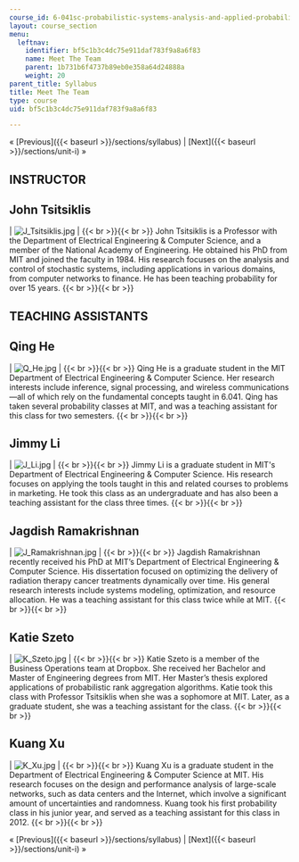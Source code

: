 ```yaml
---
course_id: 6-041sc-probabilistic-systems-analysis-and-applied-probability-fall-2013
layout: course_section
menu:
  leftnav:
    identifier: bf5c1b3c4dc75e911daf783f9a8a6f83
    name: Meet The Team
    parent: 1b731b6f4737b89eb0e358a64d24888a
    weight: 20
parent_title: Syllabus
title: Meet The Team
type: course
uid: bf5c1b3c4dc75e911daf783f9a8a6f83

---
```


« [Previous]({{< baseurl >}}/sections/syllabus) | [Next]({{< baseurl >}}/sections/unit-i) »

INSTRUCTOR
----------

John Tsitsiklis
---------------

| ![J_Tsitsiklis.jpg](/coursemedia/6-041sc-probabilistic-systems-analysis-and-applied-probability-fall-2013/03d764a784399a004771c269470981ad_J_Tsitsiklis.jpg) |  {{< br >}}{{< br >}} John Tsitsiklis is a Professor with the Department of Electrical Engineering & Computer Science, and a member of the National Academy of Engineering. He obtained his PhD from MIT and joined the faculty in 1984. His research focuses on the analysis and control of stochastic systems, including applications in various domains, from computer networks to finance. He has been teaching probability for over 15 years. {{< br >}}{{< br >}}  

  
TEACHING ASSISTANTS
----------------------

Qing He
-------

| ![Q_He.jpg](/coursemedia/6-041sc-probabilistic-systems-analysis-and-applied-probability-fall-2013/c4d262b3e697ee781dce92be02e4d254_Q_He.jpg) |  {{< br >}}{{< br >}} Qing He is a graduate student in the MIT Department of Electrical Engineering & Computer Science. Her research interests include inference, signal processing, and wireless communications—all of which rely on the fundamental concepts taught in 6.041. Qing has taken several probability classes at MIT, and was a teaching assistant for this class for two semesters. {{< br >}}{{< br >}}  

Jimmy Li
--------

| ![J_Li.jpg](/coursemedia/6-041sc-probabilistic-systems-analysis-and-applied-probability-fall-2013/ce4c56d1835a998ea1d445e80ed1a45c_J_Li.jpg) |  {{< br >}}{{< br >}} Jimmy Li is a graduate student in MIT's Department of Electrical Engineering & Computer Science. His research focuses on applying the tools taught in this and related courses to problems in marketing. He took this class as an undergraduate and has also been a teaching assistant for the class three times. {{< br >}}{{< br >}}  

Jagdish Ramakrishnan
--------------------

| ![J_Ramakrishnan.jpg](/coursemedia/6-041sc-probabilistic-systems-analysis-and-applied-probability-fall-2013/21c3764a14966a2a135860e8375d9f7f_J_Ramakrishnan.jpg) |  {{< br >}}{{< br >}} Jagdish Ramakrishnan recently received his PhD at MIT’s Department of Electrical Engineering & Computer Science. His dissertation focused on optimizing the delivery of radiation therapy cancer treatments dynamically over time. His general research interests include systems modeling, optimization, and resource allocation. He was a teaching assistant for this class twice while at MIT. {{< br >}}{{< br >}}  

Katie Szeto
-----------

| ![K_Szeto.jpg](/coursemedia/6-041sc-probabilistic-systems-analysis-and-applied-probability-fall-2013/8e740886f7ea79ddd37097b1f8fd7a8d_K_Szeto.jpg) |  {{< br >}}{{< br >}} Katie Szeto is a member of the Business Operations team at Dropbox. She received her Bachelor and Master of Engineering degrees from MIT. Her Master’s thesis explored applications of probabilistic rank aggregation algorithms. Katie took this class with Professor Tsitsiklis when she was a sophomore at MIT. Later, as a graduate student, she was a teaching assistant for the class. {{< br >}}{{< br >}}  

Kuang Xu
--------

| ![K_Xu.jpg](/coursemedia/6-041sc-probabilistic-systems-analysis-and-applied-probability-fall-2013/b70e841412dab7407669d48a7b7fb95a_K_Xu.jpg) |  {{< br >}}{{< br >}} Kuang Xu is a graduate student in the Department of Electrical Engineering & Computer Science at MIT. His research focuses on the design and performance analysis of large-scale networks, such as data centers and the Internet, which involve a significant amount of uncertainties and randomness. Kuang took his first probability class in his junior year, and served as a teaching assistant for this class in 2012. {{< br >}}{{< br >}}  

« [Previous]({{< baseurl >}}/sections/syllabus) | [Next]({{< baseurl >}}/sections/unit-i) »